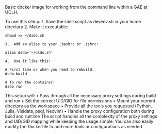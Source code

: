 Basic docker image for working from the command line within a GAE at UCLH.

To use this setup:
	1.	Save the shell script as ⁠devenv.sh in your home directory
	2.	Make it executable:
```
chmod +x ~/dsdo.sh
```
	3.	Add an alias to your ⁠.bashrc or ⁠.zshrc:
```
alias dsdo='~/dsdo.sh'
```
	4.	Use it like this:
```
# First time or when you need to rebuild:
dsdo build

# To run the container:
dsdo run
```

This setup will:
	•	Pass through all the necessary proxy settings during build and run
	•	Set the correct UID/GID for file permissions
	•	Mount your current directory as the workspace
	•	Provide all the tools you requested (Python, Julia, Visidata, psql, Neovim)
	•	Handle the proxy configuration both during build and runtime
The script handles all the complexity of the proxy settings and UID/GID mapping while keeping the usage simple. You can also easily modify the Dockerfile to add more tools or configurations as needed.